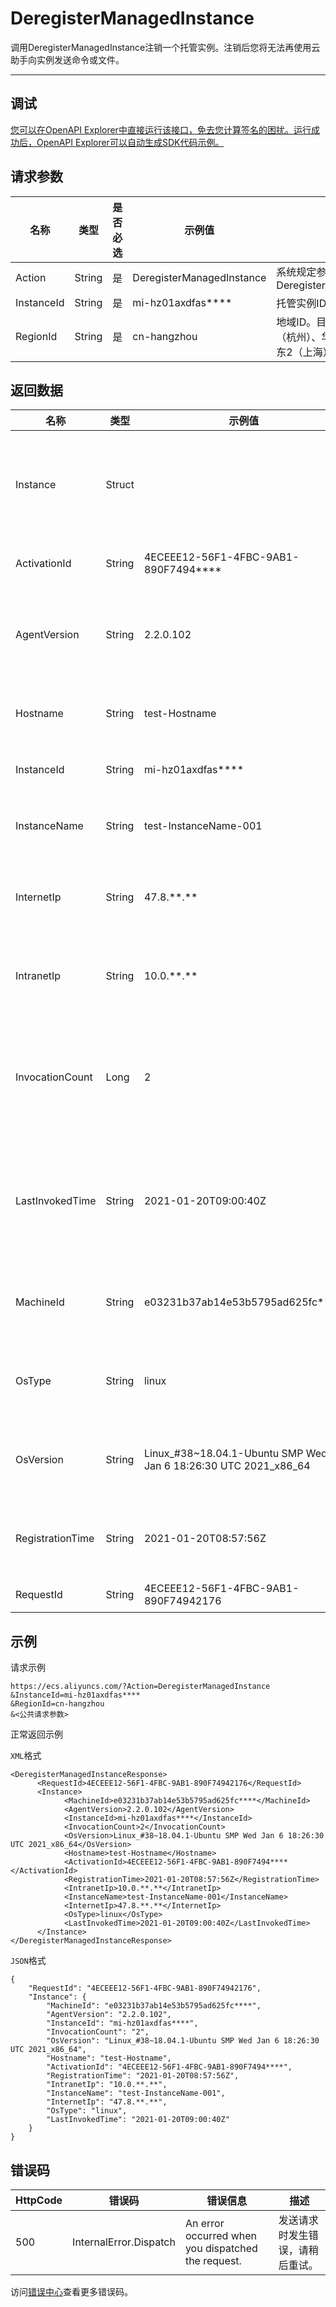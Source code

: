 # DeregisterManagedInstance

调用DeregisterManagedInstance注销一个托管实例。注销后您将无法再使用云助手向实例发送命令或文件。

****

## 调试

[您可以在OpenAPI Explorer中直接运行该接口，免去您计算签名的困扰。运行成功后，OpenAPI Explorer可以自动生成SDK代码示例。](https://api.aliyun.com/#product=Ecs&api=DeregisterManagedInstance&type=RPC&version=2014-05-26)

## 请求参数

|名称|类型|是否必选|示例值|描述|
|--|--|----|---|--|
|Action|String|是|DeregisterManagedInstance|系统规定参数。取值：DeregisterManagedInstance |
|InstanceId|String|是|mi-hz01axdfas\*\*\*\*|托管实例ID。 |
|RegionId|String|是|cn-hangzhou|地域ID。目前仅支持华东1（杭州）、华北2（北京）、华东2（上海）。 |

## 返回数据

|名称|类型|示例值|描述|
|--|--|---|--|
|Instance|Struct| |托管实例的信息组成的集合。 |
|ActivationId|String|4ECEEE12-56F1-4FBC-9AB1-890F7494\*\*\*\*|激活码ID。 |
|AgentVersion|String|2.2.0.102|云助手客户端的版本号。 |
|Hostname|String|test-Hostname|托管实例主机名。 |
|InstanceId|String|mi-hz01axdfas\*\*\*\*|托管实例ID。 |
|InstanceName|String|test-InstanceName-001|托管实例名称。 |
|InternetIp|String|47.8.\*\*.\*\*|托管实例的公网IP。 |
|IntranetIp|String|10.0.\*\*.\*\*|托管实例的内网IP。 |
|InvocationCount|Long|2|托管实例执行云助手任务的次数。 |
|LastInvokedTime|String|2021-01-20T09:00:40Z|最后一次执行云助手任务的时间。 |
|MachineId|String|e03231b37ab14e53b5795ad625fc\*\*\*\*|托管实例的机器码。 |
|OsType|String|linux|托管实例的操作系统。 |
|OsVersion|String|Linux\_\#38~18.04.1-Ubuntu SMP Wed Jan 6 18:26:30 UTC 2021\_x86\_64|操作系统的版本信息。 |
|RegistrationTime|String|2021-01-20T08:57:56Z|托管实例的注册时间。 |
|RequestId|String|4ECEEE12-56F1-4FBC-9AB1-890F74942176|请求ID。 |

## 示例

请求示例

```
https://ecs.aliyuncs.com/?Action=DeregisterManagedInstance
&InstanceId=mi-hz01axdfas****
&RegionId=cn-hangzhou
&<公共请求参数>
```

正常返回示例

`XML`格式

```
<DeregisterManagedInstanceResponse>
      <RequestId>4ECEEE12-56F1-4FBC-9AB1-890F74942176</RequestId>
      <Instance>
            <MachineId>e03231b37ab14e53b5795ad625fc****</MachineId>
            <AgentVersion>2.2.0.102</AgentVersion>
            <InstanceId>mi-hz01axdfas****</InstanceId>
            <InvocationCount>2</InvocationCount>
            <OsVersion>Linux_#38~18.04.1-Ubuntu SMP Wed Jan 6 18:26:30 UTC 2021_x86_64</OsVersion>
            <Hostname>test-Hostname</Hostname>
            <ActivationId>4ECEEE12-56F1-4FBC-9AB1-890F7494****</ActivationId>
            <RegistrationTime>2021-01-20T08:57:56Z</RegistrationTime>
            <IntranetIp>10.0.**.**</IntranetIp>
            <InstanceName>test-InstanceName-001</InstanceName>
            <InternetIp>47.8.**.**</InternetIp>
            <OsType>linux</OsType>
            <LastInvokedTime>2021-01-20T09:00:40Z</LastInvokedTime>
      </Instance>
</DeregisterManagedInstanceResponse>
```

`JSON`格式

```
{
    "RequestId": "4ECEEE12-56F1-4FBC-9AB1-890F74942176", 
    "Instance": {
        "MachineId": "e03231b37ab14e53b5795ad625fc****", 
        "AgentVersion": "2.2.0.102", 
        "InstanceId": "mi-hz01axdfas****", 
        "InvocationCount": "2", 
        "OsVersion": "Linux_#38~18.04.1-Ubuntu SMP Wed Jan 6 18:26:30 UTC 2021_x86_64", 
        "Hostname": "test-Hostname", 
        "ActivationId": "4ECEEE12-56F1-4FBC-9AB1-890F7494****", 
        "RegistrationTime": "2021-01-20T08:57:56Z", 
        "IntranetIp": "10.0.**.**", 
        "InstanceName": "test-InstanceName-001", 
        "InternetIp": "47.8.**.**", 
        "OsType": "linux", 
        "LastInvokedTime": "2021-01-20T09:00:40Z"
    }
}
```

## 错误码

|HttpCode|错误码|错误信息|描述|
|--------|---|----|--|
|500|InternalError.Dispatch|An error occurred when you dispatched the request.|发送请求时发生错误，请稍后重试。|

访问[错误中心](https://error-center.alibabacloud.com/status/product/Ecs)查看更多错误码。

